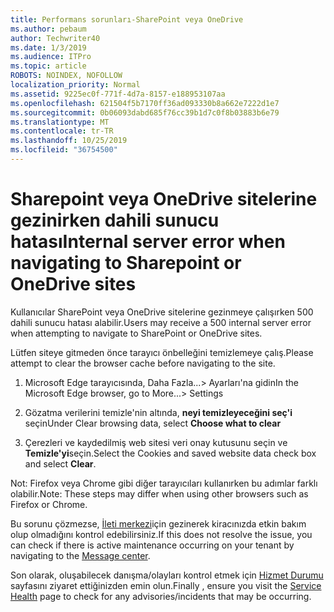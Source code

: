 ```yaml
---
title: Performans sorunları-SharePoint veya OneDrive
ms.author: pebaum
author: Techwriter40
ms.date: 1/3/2019
ms.audience: ITPro
ms.topic: article
ROBOTS: NOINDEX, NOFOLLOW
localization_priority: Normal
ms.assetid: 9225ec0f-771f-4d7a-8157-e188953107aa
ms.openlocfilehash: 621504f5b7170ff36ad093330b8a662e7222d1e7
ms.sourcegitcommit: 0b06093dabd685f76cc39b1d7c0f8b03883b6e79
ms.translationtype: MT
ms.contentlocale: tr-TR
ms.lasthandoff: 10/25/2019
ms.locfileid: "36754500"
---
```

# <a name="internal-server-error-when-navigating-to-sharepoint-or-onedrive-sites"></a><span data-ttu-id="6df08-102">Sharepoint veya OneDrive sitelerine gezinirken dahili sunucu hatası</span><span class="sxs-lookup"><span data-stu-id="6df08-102">Internal server error when navigating to Sharepoint or OneDrive sites</span></span>

<span data-ttu-id="6df08-103">Kullanıcılar SharePoint veya OneDrive sitelerine gezinmeye çalışırken 500 dahili sunucu hatası alabilir.</span><span class="sxs-lookup"><span data-stu-id="6df08-103">Users may receive a 500 internal server error when attempting to navigate to SharePoint or OneDrive sites.</span></span> 

<span data-ttu-id="6df08-104">Lütfen siteye gitmeden önce tarayıcı önbelleğini temizlemeye çalış.</span><span class="sxs-lookup"><span data-stu-id="6df08-104">Please attempt to clear the browser cache before navigating to the site.</span></span>


1. <span data-ttu-id="6df08-105">Microsoft Edge tarayıcısında, Daha Fazla...> Ayarları'na gidin</span><span class="sxs-lookup"><span data-stu-id="6df08-105">In the Microsoft Edge browser, go to More...> Settings</span></span>

2. <span data-ttu-id="6df08-106">Gözatma verilerini temizle'nin altında, **neyi temizleyeceğini seç'i** seçin</span><span class="sxs-lookup"><span data-stu-id="6df08-106">Under Clear browsing data, select **Choose what to clear**</span></span>

3. <span data-ttu-id="6df08-107">Çerezleri ve kaydedilmiş web sitesi veri onay kutusunu seçin ve **Temizle'yi**seçin.</span><span class="sxs-lookup"><span data-stu-id="6df08-107">Select the Cookies and saved website data check box and select **Clear**.</span></span>

<span data-ttu-id="6df08-108">Not: Firefox veya Chrome gibi diğer tarayıcıları kullanırken bu adımlar farklı olabilir.</span><span class="sxs-lookup"><span data-stu-id="6df08-108">Note: These steps may differ when using other browsers such as Firefox or Chrome.</span></span>

<span data-ttu-id="6df08-109">Bu sorunu çözmezse, [İleti merkezi](https://portal.office.com/adminportal/home#/MessageCenter)için gezinerek kiracınızda etkin bakım olup olmadığını kontrol edebilirsiniz.</span><span class="sxs-lookup"><span data-stu-id="6df08-109">If this does not resolve the issue, you can check if there is active maintenance occurring on your tenant by navigating to the [Message center](https://portal.office.com/adminportal/home#/MessageCenter).</span></span>

<span data-ttu-id="6df08-110">Son olarak, oluşabilecek danışma/olayları kontrol etmek için [Hizmet Durumu](https://portal.office.com/adminportal/home#/servicehealth) sayfasını ziyaret ettiğinizden emin olun.</span><span class="sxs-lookup"><span data-stu-id="6df08-110">Finally , ensure you visit the [Service Health](https://portal.office.com/adminportal/home#/servicehealth) page to check for any advisories/incidents that may be occurring.</span></span>

